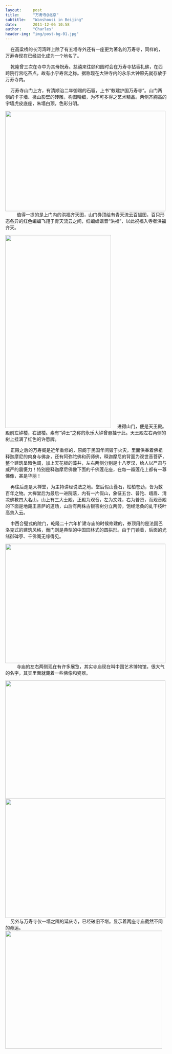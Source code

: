 ```yaml
---
layout:     post
title:      "万寿寺@北京"
subtitle:   "Wanshousi in Beijing"
date:       2011-12-06 10:58
author:     "Charles"
header-img: "img/post-bg-01.jpg"
---
```


&nbsp;&nbsp; &nbsp;在高粱桥的长河湾畔上除了有五塔寺外还有一座更为著名的万寿寺，同样的，万寿寺现在已经进化成为一个地名了。

&nbsp;&nbsp; &nbsp;乾隆曾三次在寺中为其母祝寿。慈禧来往颐和园时会在万寿寺拈香礼佛，在西跨院行宫吃茶点，故有小宁寿宫之称。据称现在大钟寺内的永乐大钟原先就存放于万寿寺内。

&nbsp;&nbsp; &nbsp;万寿寺山门上方，有清顺治二年御赐的石匾，上书“敕建护国万寿寺”。山门两侧的卡子墙、撇山影壁的砖雕，构图精细，为不可多得之艺术精品。两侧齐胸高的宇墙虎皮底座，朱墙白顶，色彩分明。

<img class="aligncenter size-full wp-image-97" title="wanshousi-1" src="http://esp4u.org/wp-content/uploads/2011/12/wanshousi-1.jpg" alt="" width="500" height="312" />&nbsp;&nbsp; &nbsp;
&nbsp;&nbsp; &nbsp;值得一提的是上门内的洪福齐天图，山门券顶绘有青天流云百蝠图，百只形态各异的红色蝙蝠飞翔于青天流云之间，红蝙蝠谐音“洪福”，以此祝福入寺者洪福齐天。

<img class="aligncenter size-full wp-image-98" title="wanshousi-2" src="http://esp4u.org/wp-content/uploads/2011/12/wanshousi-2.jpg" alt="" width="330" height="600" />
&nbsp;&nbsp; &nbsp;进得山门，便是天王殿。殿前左钟楼，右鼓楼。素有“钟王”之称的永乐大钟曾悬挂于此。天王殿左右两侧的树上挂满了红色的许愿牌。

&nbsp;&nbsp; &nbsp;正殿之后的万寿阁是近年重修的，原阁于民国年间毁于火灾。里面供奉着佛祖释迦摩尼的肉身与佛身，还有阿弥陀佛和药师佛，释迦摩尼的背面为观世音菩萨，整个建筑呈暗色调，加上天花板的藻井，左右两侧分别是十八罗汉，给人以严肃与威严的震慑力！特别是释迦摩尼佛像下面的千佛莲花座，在每一瓣莲花上都有一尊佛像，甚是华丽！

&nbsp;&nbsp; &nbsp;再往后走是大禅堂，为主持讲经说法之地。堂后假山叠石，松柏苍劲，皆为数百年之物。大禅堂后为最后一进院落，内有一片假山，象征五台、普陀、峨眉、清凉佛教四大名山，山上有三大士殿，正殿为观音，左为文殊，右为普贤，而观音殿的下面是地藏王菩萨的道场，山后有两株古银杏树分立两旁，饱经沧桑的虬干枝叶高耸入云。

&nbsp;&nbsp; &nbsp;中西合璧式的院门，乾隆二十六年扩建寺庙的时候修建的，券顶用的是法国巴洛克式的建筑风格，而门则是典型的中国园林式的圆拱形。由于门锁着，后面的光绪御碑亭、千佛阁无缘得见。

<img class="aligncenter size-full wp-image-99" title="wanshousi-3" src="http://esp4u.org/wp-content/uploads/2011/12/wanshousi-3.jpg" alt="" width="500" height="371" />&nbsp;&nbsp; &nbsp;
&nbsp;&nbsp; &nbsp;寺庙的左右两侧现在有许多展览，其实寺庙现在叫中国艺术博物馆，很大气的名字，其实里面就藏着一些佛像和瓷器。

<img class="aligncenter size-full wp-image-100" title="wanshousi-5" src="http://esp4u.org/wp-content/uploads/2011/12/wanshousi-5.jpg" alt="" width="500" height="368" />

<img class="aligncenter size-full wp-image-101" title="wanshousi-4" src="http://esp4u.org/wp-content/uploads/2011/12/wanshousi-4.jpg" alt="" width="500" height="370" />
&nbsp;&nbsp; &nbsp;另外与万寿寺仅一墙之隔的延庆寺，已经破旧不堪。显示着两座寺庙截然不同的命运。&nbsp;

<img class="aligncenter size-full wp-image-102" title="wanshousi-6" src="http://esp4u.org/wp-content/uploads/2011/12/wanshousi-6.jpg" alt="" width="490" height="367" />